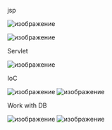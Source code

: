 jsp

![изображение](https://github.com/user-attachments/assets/82bb7574-1c7f-4d83-bcd3-caf35e75ebc7)

![изображение](https://github.com/user-attachments/assets/d108bcc9-33c8-40bf-baf1-155e8e512cef)

Servlet

![изображение](https://github.com/user-attachments/assets/896f5364-4a49-45ce-9245-c824b39fd3f6)

IoC

![изображение](https://github.com/user-attachments/assets/1cd469c6-7fa6-4acf-8222-15d30a694424)
![изображение](https://github.com/user-attachments/assets/3d48a922-2de6-44f2-a204-10a0f4e8512c)

Work with DB


![изображение](https://github.com/user-attachments/assets/f205ad1e-83a3-4952-9c70-a28f8e66e75e)
![изображение](https://github.com/user-attachments/assets/fef0b7d0-437e-44e2-8c8f-9331f4b42eae)
